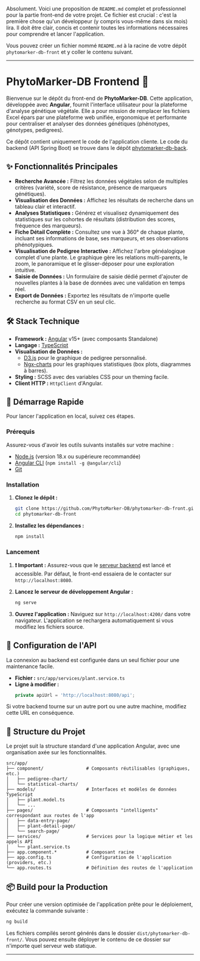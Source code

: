 Absolument. Voici une proposition de `README.md` complet et professionnel pour la partie front-end de votre projet. Ce fichier est crucial : c'est la première chose qu'un développeur (y compris vous-même dans six mois) lira. Il doit être clair, concis et contenir toutes les informations nécessaires pour comprendre et lancer l'application.

Vous pouvez créer un fichier nommé `README.md` à la racine de votre dépôt `phytomarker-db-front` et y coller le contenu suivant.

---

# PhytoMarker-DB Frontend 🧬

Bienvenue sur le dépôt du front-end de **PhytoMarker-DB**. Cette application, développée avec **Angular**, fournit l'interface utilisateur pour la plateforme d'analyse génétique végétale. Elle a pour mission de remplacer les fichiers Excel épars par une plateforme web unifiée, ergonomique et performante pour centraliser et analyser des données génétiques (phénotypes, génotypes, pedigrees).

Ce dépôt contient uniquement le code de l'application cliente. Le code du backend (API Spring Boot) se trouve dans le dépôt [phytomarker-db-back](https://github.com/PhytoMarker-DB/phytomarker-db-back).

## ✨ Fonctionnalités Principales

*   **Recherche Avancée :** Filtrez les données végétales selon de multiples critères (variété, score de résistance, présence de marqueurs génétiques).
*   **Visualisation des Données :** Affichez les résultats de recherche dans un tableau clair et interactif.
*   **Analyses Statistiques :** Générez et visualisez dynamiquement des statistiques sur les cohortes de résultats (distribution des scores, fréquence des marqueurs).
*   **Fiche Détail Complète :** Consultez une vue à 360° de chaque plante, incluant ses informations de base, ses marqueurs, et ses observations phénotypiques.
*   **Visualisation de Pedigree Interactive :** Affichez l'arbre généalogique complet d'une plante. Le graphique gère les relations multi-parents, le zoom, le panoramique et le glisser-déposer pour une exploration intuitive.
*   **Saisie de Données :** Un formulaire de saisie dédié permet d'ajouter de nouvelles plantes à la base de données avec une validation en temps réel.
*   **Export de Données :** Exportez les résultats de n'importe quelle recherche au format CSV en un seul clic.

## 🛠️ Stack Technique

*   **Framework :** [Angular](https://angular.io/) v15+ (avec composants Standalone)
*   **Langage :** [TypeScript](https://www.typescriptlang.org/)
*   **Visualisation de Données :**
    *   [D3.js](https://d3js.org/) pour le graphique de pedigree personnalisé.
    *   [Ngx-charts](https://swimlane.github.io/ngx-charts/) pour les graphiques statistiques (box plots, diagrammes à barres).
*   **Styling :** SCSS avec des variables CSS pour un theming facile.
*   **Client HTTP :** `HttpClient` d'Angular.

## 🚀 Démarrage Rapide

Pour lancer l'application en local, suivez ces étapes.

### Prérequis

Assurez-vous d'avoir les outils suivants installés sur votre machine :
*   [Node.js](https://nodejs.org/) (version 18.x ou supérieure recommandée)
*   [Angular CLI](https://angular.io/cli) (`npm install -g @angular/cli`)
*   [Git](https://git-scm.com/)

### Installation

1.  **Clonez le dépôt :**
    ```bash
    git clone https://github.com/PhytoMarker-DB/phytomarker-db-front.git
    cd phytomarker-db-front
    ```

2.  **Installez les dépendances :**
    ```bash
    npm install
    ```

### Lancement

1.  **❗️ Important :** Assurez-vous que le [serveur backend](https://github.com/PhytoMarker-DB/phytomarker-db-back) est lancé et accessible. Par défaut, le front-end essaiera de le contacter sur `http://localhost:8080`.

2.  **Lancez le serveur de développement Angular :**
    ```bash
    ng serve
    ```

3.  **Ouvrez l'application :**
    Naviguez sur `http://localhost:4200/` dans votre navigateur. L'application se rechargera automatiquement si vous modifiez les fichiers source.

## 🔌 Configuration de l'API

La connexion au backend est configurée dans un seul fichier pour une maintenance facile.

*   **Fichier :** `src/app/services/plant.service.ts`
*   **Ligne à modifier :**
    ```typescript
    private apiUrl = 'http://localhost:8080/api';
    ```
Si votre backend tourne sur un autre port ou une autre machine, modifiez cette URL en conséquence.

## 📁 Structure du Projet

Le projet suit la structure standard d'une application Angular, avec une organisation axée sur les fonctionnalités.

```
src/app/
├── component/                # Composants réutilisables (graphiques, etc.)
│   ├── pedigree-chart/
│   └── statistical-charts/
├── models/                   # Interfaces et modèles de données TypeScript
│   ├── plant.model.ts
│   └── ...
├── pages/                    # Composants "intelligents" correspondant aux routes de l'app
│   ├── data-entry-page/
│   ├── plant-detail-page/
│   └── search-page/
├── services/                 # Services pour la logique métier et les appels API
│   └── plant.service.ts
├── app.component.*           # Composant racine
├── app.config.ts             # Configuration de l'application (providers, etc.)
└── app.routes.ts             # Définition des routes de l'application
```

## 📦 Build pour la Production

Pour créer une version optimisée de l'application prête pour le déploiement, exécutez la commande suivante :

```bash
ng build
```

Les fichiers compilés seront générés dans le dossier `dist/phytomarker-db-front/`. Vous pouvez ensuite déployer le contenu de ce dossier sur n'importe quel serveur web statique.

---
